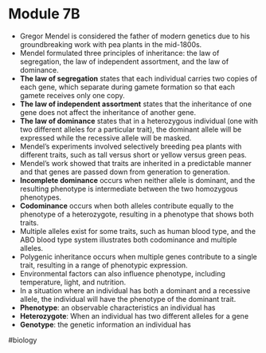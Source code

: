 # Module 7B
* Gregor Mendel is considered the father of modern genetics due to his groundbreaking work with pea plants in the mid-1800s.
* Mendel formulated three principles of inheritance: the law of segregation, the law of independent assortment, and the law of dominance.
* **The law of segregation** states that each individual carries two copies of each gene, which separate during gamete formation so that each gamete receives only one copy.
* **The law of independent assortment** states that the inheritance of one gene does not affect the inheritance of another gene.
* **The law of dominance** states that in a heterozygous individual (one with two different alleles for a particular trait), the dominant allele will be expressed while the recessive allele will be masked.
* Mendel’s experiments involved selectively breeding pea plants with different traits, such as tall versus short or yellow versus green peas.
* Mendel’s work showed that traits are inherited in a predictable manner and that genes are passed down from generation to generation.
* **Incomplete dominance** occurs when neither allele is dominant, and the resulting phenotype is intermediate between the two homozygous phenotypes.
* **Codominance** occurs when both alleles contribute equally to the phenotype of a heterozygote, resulting in a phenotype that shows both traits.
* Multiple alleles exist for some traits, such as human blood type, and the ABO blood type system illustrates both codominance and multiple alleles.
* Polygenic inheritance occurs when multiple genes contribute to a single trait, resulting in a range of phenotypic expression.
* Environmental factors can also influence phenotype, including temperature, light, and nutrition.
* In a situation where an individual has both a dominant and a recessive allele, the individual will have the phenotype of the dominant trait.
* **Phenotype**: an observable characteristics an individual has
* **Heterozygote**: When an individual has two different alleles for a gene
* **Genotype**: the genetic information an individual has

#biology